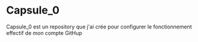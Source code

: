 # Capsule_0
Capsule_0 est un repository que j'ai crée pour configurer le fonctionnement effectif de mon compte GitHup
